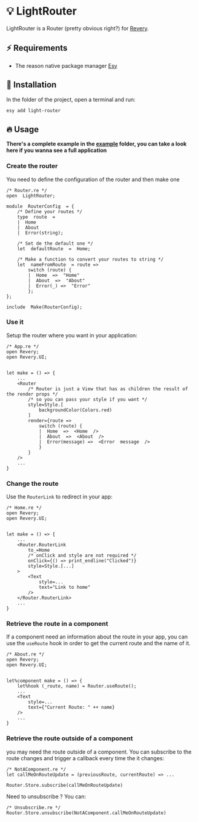 # :bulb: LightRouter

LightRouter is a Router (pretty obvious right?) for [Revery](https://github.com/revery-ui/revery).

## :zap: Requirements

-   The reason native package manager [Esy](https://esy.sh/)

## :wrench: Installation

In the folder of the project, open a terminal and run:

```bash
esy add light-router
```

## :fire: Usage

**There's a complete example in the [example](/example) folder, you can take a look here if you wanna see a full application**

### Create the router

You need to define the configuration of the router and then make one

```reason
/* Router.re */
open  LightRouter;

module  RouterConfig  = {
	/* Define your routes */
	type  route  =
	|  Home
	|  About
	|  Error(string);

	/* Set de the default one */
	let  defaultRoute  =  Home;

	/* Make a function to convert your routes to string */
	let  nameFromRoute  = route =>
		switch (route) {
		|  Home  =>  "Home"
		|  About  =>  "About"
		|  Error(_) =>  "Error"
		};
};

include  Make(RouterConfig);
```

### Use it

Setup the router where you want in your application:

```reason
/* App.re */
open Revery;
open Revery.UI;


let make = () => {
	...
	<Router
		/* Router is just a View that has as children the result of the render props */
		/* so you can pass your style if you want */
		style=Style.[
			backgroundColor(Colors.red)
		]
		render={route =>
			switch (route) {
			|  Home  =>  <Home  />
			|  About  =>  <About  />
			|  Error(message) =>  <Error  message  />
			}
		}
	/>
	...
}
```

### Change the route

Use the `RouterLink` to redirect in your app:

```reason
/* Home.re */
open Revery;
open Revery.UI;


let make = () => {
	...
	<Router.RouterLink
		to_=Home
		/* onClick and style are not required */
		onClick={() => print_endline("Clicked")}
		style=Style.[...]
	>
		<Text
			style=...
			text="Link to home"
		/>
	</Router.RouterLink>
	...
}
```

### Retrieve the route in a component

If a component need an information about the route in your app, you can use the `useRoute` hook in order to get the current route and the name of it.

```reason
/* About.re */
open Revery;
open Revery.UI;


let%component make = () => {
	let%hook (_route, name) = Router.useRoute();
	...
	<Text
		style=...
		text={"Current Route: " ++ name}
	/>
	...
}
```

### Retrieve the route outside of a component

you may need the route outside of a component. You can subscribe to the route changes and trigger a callback every time the it changes:

```reason
/* NotAComponent.re */
let callMeOnRouteUpdate = (previousRoute, currentRoute) => ...

Router.Store.subscribe(callMeOnRouteUpdate)
```

Need to unsubscribe ? You can:

```reason
/* Unsubscribe.re */
Router.Store.unsubscribe(NotAComponent.callMeOnRouteUpdate)
```
